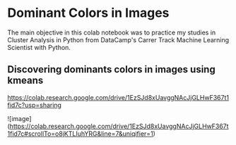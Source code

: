 # Dominant Colors in Images

The main objective in this colab notebook was to practice my studies in Cluster Analysis in Python from DataCamp's Carrer Track Machine Learning Scientist with Python.

## Discovering dominants colors in images using kmeans

https://colab.research.google.com/drive/1EzSJd8xUavggNAcJjGLHwF367t1fid7c?usp=sharing

![image] (https://colab.research.google.com/drive/1EzSJd8xUavggNAcJjGLHwF367t1fid7c#scrollTo=o8jKTLIuhYRG&line=7&uniqifier=1)
